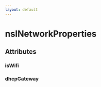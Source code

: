 ```yaml
---
layout: default
---
```


# nsINetworkProperties #

## Attributes ##

### isWifi ###

### dhcpGateway ###
